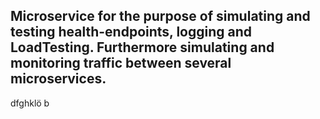 ## Microservice for the purpose of simulating and testing health-endpoints, logging and LoadTesting. Furthermore simulating and monitoring traffic between several microservices.
dfghklö
b
